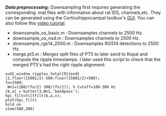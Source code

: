 _**Data preprocessing:**_ 
Downsampling first requires generating the corresponding .mat files with information about rat IDS, channels,etc. They can be generated using the Corticohippocampal toolbox's [GUI](https://github.com/Aleman-Z/CorticoHippocampal/tree/master/GUI). You can also follow this [video tutorial](https://www.youtube.com/watch?v=vtYHah4QgTg). 

  * downsample_os_basic.m : Downsamples channels to 2500 Hz.
  * downsample_os_nsd.m : Downsamples channels to 2500 Hz. 
  * downsample_rgs14_2500.m : Downsamples RGS14 detections to 2500 Hz. 
  * merge.pt5.m : Merges split files of PT5 to later send to Kopal and compute the ripple timestamps. 
I later used this script to check that the merged PT5's had the right ripple alignment:
```
x=GC_window_ripples_total{9}{end}(2,floor(15001/2)-500:floor(15001/2)+500);
fn=2500;
 Wn1=[100/(fn/2) 300/(fn/2)]; % Cutoff=100-300 Hz
[b,a] = butter(3,Wn1,'bandpass');
hpc_filt=filtfilt(b,a,x);
plot(hpc_filt)
hold on
stem(500,200)
```

